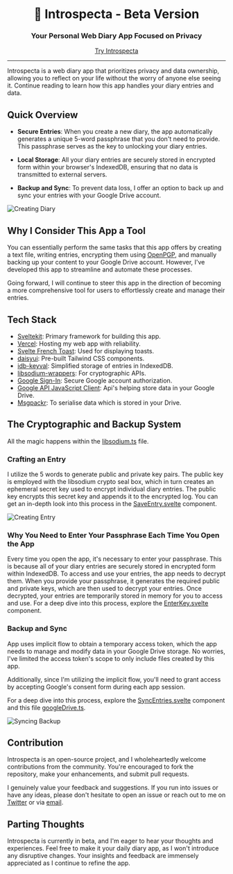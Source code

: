 <div align="center">
  <h1 align="center">📓 Introspecta - Beta Version</h1>
  <h3>Your Personal Web Diary App Focused on Privacy</h3>
</div>

<div align="center">
  <a href="https://introspecta.vercel.app/desktop">Try Introspecta</a>
</div>

---

Introspecta is a web diary app that prioritizes privacy and data ownership, allowing you to reflect on your life without the worry of anyone else seeing it. Continue reading to learn how this app handles your diary entries and data.

## Quick Overview

- **Secure Entries**: When you create a new diary, the app automatically generates a unique 5-word passphrase that you don't need to provide. This passphrase serves as the key to unlocking your diary entries.

- **Local Storage**: All your diary entries are securely stored in encrypted form within your browser's IndexedDB, ensuring that no data is transmitted to external servers.

- **Backup and Sync**: To prevent data loss, I offer an option to back up and sync your entries with your Google Drive account.

![Creating Diary](https://github.com/RoopkumarD/introspecta/assets/120183778/dd85cbaa-84ce-4193-b566-cbb038d3e596)

## Why I Consider This App a Tool

You can essentially perform the same tasks that this app offers by creating a text file, writing entries, encrypting them using [OpenPGP](https://www.openpgp.org/), and manually backing up your content to your Google Drive account. However, I've developed this app to streamline and automate these processes.

Going forward, I will continue to steer this app in the direction of becoming a more comprehensive tool for users to effortlessly create and manage their entries.

## Tech Stack

- [Sveltekit](https://kit.svelte.dev/): Primary framework for building this app.
- [Vercel](https://vercel.com): Hosting my web app with reliability.
- [Svelte French Toast](https://svelte-french-toast.com/): Used for displaying toasts.
- [daisyui](https://daisyui.com/): Pre-built Tailwind CSS components.
- [idb-keyval](https://github.com/jakearchibald/idb-keyval): Simplified storage of entries in IndexedDB.
- [libsodium-wrappers](https://www.npmjs.com/package/libsodium-wrappers): For cryptographic APIs.
- [Google Sign-In](https://developers.google.com/identity/gsi/web/guides/overview): Secure Google account authorization.
- [Google API JavaScript Client](https://github.com/google/google-api-javascript-client): Api's helping store data in your Google Drive.
- [Msgpackr](https://github.com/kriszyp/msgpackr): To serialise data which is stored in your Drive.

## The Cryptographic and Backup System

All the magic happens within the [libsodium.ts](https://github.com/RoopkumarD/introspecta/blob/main/src/lib/libsodium.ts) file.

### Crafting an Entry

I utilize the 5 words to generate public and private key pairs. The public key is employed with the libsodium crypto seal box, which in turn creates an ephemeral secret key used to encrypt individual diary entries. The public key encrypts this secret key and appends it to the encrypted log. You can get an in-depth look into this process in the [SaveEntry.svelte](https://github.com/RoopkumarD/introspecta/blob/main/src/lib/components/Dashboard/Desktop/SaveEntry.svelte) component.

![Creating Entry](https://github.com/RoopkumarD/introspecta/assets/120183778/46ca50be-f88c-4c42-a106-537d572a249f)

### Why You Need to Enter Your Passphrase Each Time You Open the App

Every time you open the app, it's necessary to enter your passphrase. This is because all of your diary entries are securely stored in encrypted form within IndexedDB. To access and use your entries, the app needs to decrypt them. When you provide your passphrase, it generates the required public and private keys, which are then used to decrypt your entries. Once decrypted, your entries are temporarily stored in memory for you to access and use. For a deep dive into this process, explore the [EnterKey.svelte](https://github.com/RoopkumarD/introspecta/blob/main/src/lib/components/Login/EnterKey.svelte) component.

### Backup and Sync

App uses implicit flow to obtain a temporary access token, which the app needs to manage and modify data in your Google Drive storage. No worries, I've limited the access token's scope to only include files created by this app.

Additionally, since I'm utilizing the implicit flow, you'll need to grant access by accepting Google's consent form during each app session.

For a deep dive into this process, explore the [SyncEntries.svelte](https://github.com/RoopkumarD/introspecta/blob/main/src/lib/components/Dashboard/Desktop/SyncEntries.svelte) component and this file [googleDrive.ts](https://github.com/RoopkumarD/introspecta/blob/main/src/lib/googleDrive.ts).

![Syncing Backup](https://github.com/RoopkumarD/introspecta/assets/120183778/e8322fd3-c8ce-47f7-ae8b-97462ef1a6c3)

## Contribution

Introspecta is an open-source project, and I wholeheartedly welcome contributions from the community. You're encouraged to fork the repository, make your enhancements, and submit pull requests.

I genuinely value your feedback and suggestions. If you run into issues or have any ideas, please don't hesitate to open an issue or reach out to me on [Twitter](https://twitter.com/Roopkd_) or via [email](mailto:roopkumards@gmail.com).

## Parting Thoughts

Introspecta is currently in beta, and I'm eager to hear your thoughts and experiences. Feel free to make it your daily diary app, as I won't introduce any disruptive changes. Your insights and feedback are immensely appreciated as I continue to refine the app.
